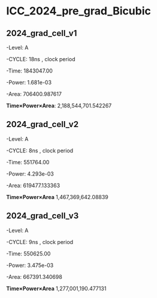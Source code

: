 # ICC_2024_pre_grad_Bicubic


## 2024_grad_cell_v1
-Level:              A

-CYCLE:              18ns  , clock period

-Time:               1843047.00

-Power:              1.681e-03

-Area:               706400.987617


**Time×Power×Area**: 2,188,544,701.542267

## 2024_grad_cell_v2
-Level:              A

-CYCLE:              8ns  , clock period

-Time:               551764.00

-Power:              4.293e-03

-Area:               619477.133363


**Time×Power×Area**      1,467,369,642.08839

## 2024_grad_cell_v3
-Level:              A

-CYCLE:              9ns  , clock period

-Time:               550625.00

-Power:              3.475e-03

-Area:               667391.340698


**Time×Power×Area**      1,277,001,190.477131